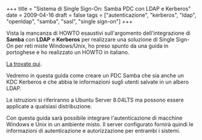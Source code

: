 +++
title = "Sistema di Single Sign-On: Samba PDC con LDAP e Kerberos"
date = 2009-04-16
draft = false
tags = ["autenticazione", "kerberos", "ldap", "openldap", "samba", "sasl", "single sign-on"]
+++

Vista la mancanza di HOWTO esaustivi sull'argomento dell'integrazione di **Samba** con **LDAP** e **Kerberos** per realizzare una soluzione di Single Sign-On per reti miste Windows/Unix, 
ho preso spunto da una guida in portoghese e ho realizzato un HOWTO in italiano.

[La trovate qui](/howto/samba-pdc-ldap-kerberos/).

Vedremo in questa guida come creare un PDC Samba che sia anche un KDC Kerberos e che abbia le informazioni sugli utenti salvate in un albero LDAP.

Le istruzioni si riferiranno a Ubuntu Server 8.04LTS ma possono essere applicate a qualsiasi distribuzione.

Con questa guida sarà possibile integrare l'autenticazione di macchine Windows e Unix in un ambiente misto. Il server configurato fornirà quindi le informazioni di autenticazione e autorizzazione per entrambi i sistemi.
